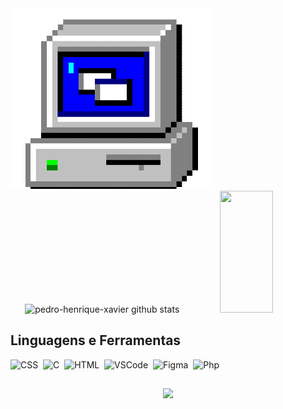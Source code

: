 <img src="https://github.com/TheDudeThatCode/TheDudeThatCode/blob/master/Assets/PC.gif?raw=true" /> 

<div align="center">  
<img width="49%" height="195px" src="https://github-readme-stats.vercel.app/api?username=pedro-henrique-xavier&show_icons=true&count_private=true&hide_border=true&title_color=FFFFFF&icon_color=FFFFFF&text_color=c9d1d9&bg_color=0d1117" alt="pedro-henrique-xavier github stats" /> 
<img width="41%" height="195px" src="https://github-readme-stats.vercel.app/api/top-langs/?username=pedro-henrique-xavier&layout=compact&hide_border=true&title_color=FFFFFF&text_color=c9d1d9&bg_color=0d1117" />
</div>



## Linguagens e Ferramentas

![CSS](https://img.shields.io/badge/-CSS-0D1117?style=for-the-badge&logo=CSS3&logoColor=1572B6&labelColor=0D1117)&nbsp;
![C](https://img.shields.io/badge/-C-0D1117?style=for-the-badge&logo=C&logoColor=1572B6&labelColor=0D1117)&nbsp;
![HTML](https://img.shields.io/badge/-HTML-0D1117?style=for-the-badge&logo=HTML5&logoColor=1572B6&labelColor=0D1117)&nbsp;
![VSCode](https://img.shields.io/badge/-VSCode-0D1117?style=for-the-badge&logo=visual-studio-code&logoColor=blue&labelColor=0D1117)&nbsp;
![Figma](https://img.shields.io/badge/-Figma-0D1117?style=for-the-badge&logo=figma&logoColor=blue&labelColor=0D1117)&nbsp;
![Php](https://img.shields.io/badge/-php-0D1117?style=for-the-badge&logo=php&logoColor=blue&labelColor=0D1117)&nbsp;
   
  ##

<div align="center"> 
<a href = "mailto:cttpedroxavier@gmail.com"> <img src="https://img.shields.io/badge/-Gmail-%23333?style=for-the-badge&logo=gmail&logoColor=white" target="_blank"></a>
</div>


 
